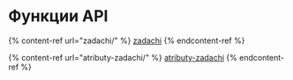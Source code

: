 # Функции API

{% content-ref url="zadachi/" %}
[zadachi](zadachi/)
{% endcontent-ref %}

{% content-ref url="atributy-zadachi/" %}
[atributy-zadachi](atributy-zadachi/)
{% endcontent-ref %}
